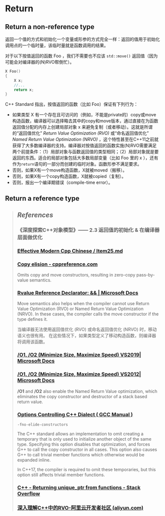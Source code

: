 # Return

## Return a non-reference type

返回一个值的方式和初始化一个变量或形参的方式完全一样：返回的值用于初始化调用点的一个临时量，该临时量就是函数调用的结果。

对于以下按值返回的函数 Foo ，我们不需要也不应该 `std::move()` 返回值（因为可能会对编译器的(N)RVO帮倒忙）。

```cpp
X Foo()
{
	X x;
	//...
	return x;
}
```

C++ Standard 指出，按值返回的函数（比如 Foo）保证有下列行为：

- 如果类型 X 有一个存在且可访问的（例如，不能是private的）copy或move构造函数，编译器可以选择略去其中的copy和move版本，通过直接在为函数返回值分配的内存上创建局部对象 x 来避免复制（或者移动）。这就是所谓的“返回值优化” *Return Value Optimization (RVO)* 或“命名返回值优化” *Named Return Value Optimization (NRVO)* ，这个特性甚至在C++11之前就获得了大多数编译器的支持。编译器对按值返回的函数实施(N)RVO需要满足两个前提条件：（1）局部对象与函数返回值的类型相同；（2）局部对象就是要返回的东西。适合的局部对象包括大多数局部变量（比如 Foo 里的 x ），还有作为`return`语句的一部分而创建的临时对象。函数形参不满足要求。
- 否则，如果X有一个move构造函数，X就被moved（搬移）。
- 否则，如果X有一个copy构造函数，X就被copied（复制）。
- 否则，报出一个编译期错误（compile-time error）。

## Return a reference type







> ## *References*
>
> ### 《深度探索C++对象模型》—— 2.3 返回值的初始化 & 在编译器层面做优化
>
> ### [Effective Modern Cpp Chinese / Item25.md](https://github.com/kelthuzadx/EffectiveModernCppChinese/blob/master/5.RRefMovSemPerfForw/item25.md)
>
> ### [Copy elision - cppreference.com](https://en.cppreference.com/w/cpp/language/copy_elision)
>
> Omits copy and move constructors, resulting in zero-copy pass-by-value semantics.
>
> ### [Rvalue Reference Declarator: && | Microsoft Docs](https://docs.microsoft.com/en-us/cpp/cpp/rvalue-reference-declarator-amp-amp?view=msvc-160)
>
> Move semantics also helps when the compiler cannot use Return Value Optimization (RVO) or Named Return Value Optimization (NRVO). In these cases, the compiler calls the move constructor if the type defines it.
>
> 当编译器无法使用返回值优化 (RVO) 或命名返回值优化 (NRVO) 时，移动语义也很有用。 在这些情况下，如果类型定义了移动构造函数，则编译器将调用该函数。
>
> ### [/O1, /O2 (Minimize Size, Maximize Speed) VS2019| Microsoft Docs](https://docs.microsoft.com/en-us/cpp/build/reference/o1-o2-minimize-size-maximize-speed?view=msvc-160)
>
> ### [/O1, /O2 (Minimize Size, Maximize Speed) VS2012| Microsoft Docs](https://docs.microsoft.com/en-us/previous-versions/visualstudio/visual-studio-2012/8f8h5cxt(v=vs.110))
>
> **/O1** and **/O2** also enable the Named Return Value optimization, which eliminates the copy constructor and destructor of a stack based return value.
>
> ### [Options Controlling C++ Dialect ( GCC Manual )](https://gcc.gnu.org/onlinedocs/gcc-11.2.0/gcc/C_002b_002b-Dialect-Options.html#C_002b_002b-Dialect-Options)
>
> `-fno-elide-constructors`
>
> The C++ standard allows an implementation to omit creating a temporary that is only used to initialize another object of the same type. Specifying this option disables that optimization, and forces G++ to call the copy constructor in all cases. This option also causes G++ to call trivial member functions which otherwise would be expanded inline.
>
> In C++17, the compiler is required to omit these temporaries, but this option still affects trivial member functions.
>
> ### [C++ - Returning unique_ptr from functions - Stack Overflow](https://stackoverflow.com/questions/4316727/returning-unique-ptr-from-functions)
>
> ### [深入理解C++中的RVO-阿里云开发者社区 (aliyun.com)](https://developer.aliyun.com/article/705065?utm_content=g_1000226126)
>
> 

